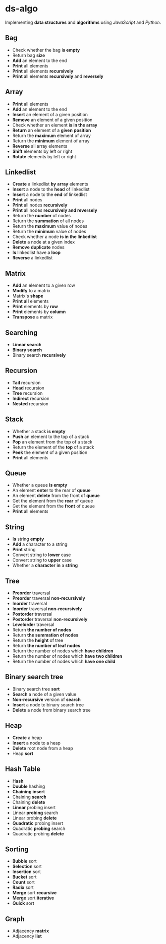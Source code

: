 # ds-algo

Implementing **data structures** and **algorithms** using *JavaScript* and *Python*.

## Bag

* Check whether the bag **is empty**
* Return bag **size**
* **Add** an element to the end
* **Print** all elements
* **Print** all elements **recursively**
* **Print** all elements **recursively** and **reversely**

## Array 

* **Print** all elements
* **Add** an element to the end
* **Insert** an element of a given position
* **Remove** an element of a given position 
* Check whether an element **is in the array**
* **Return** an element of a **given** **position**
* Return the **maximum** element of array
* Return the **minimum** element of array
* **Reverse** all array elements
* **Shift** elements by left or right
* **Rotate** elements by left or right

## Linkedlist

* **Create** a linkedlist **by** **array** elements
* **Insert** a node to the **head** of linkedlist
* **Insert** a node to the **end** of linkedlist
* **Print** all nodes
* **Print** all nodes **recursively**
* **Print** all nodes **recursively and reversely**
* Return the **number** of nodes
* Return the **summation** of all nodes
* Return the **maximum** value of nodes
* Return the **minimum** value of nodes
* Check whether a node **is in the linkedlist**
* **Delete** a node at a given index
* **Remove** **duplicate** nodes
* **Is** linkedlist have a **loop**
* **Reverse** a linkedlist

## Matrix

* **Add** an element to a given row
* **Modify** to a matrix
* Matrix's **shape**
* **Print** **all** elements
* **Print** elements by **row**
* **Print** elements by **column**
* **Transpose** a matrix

## Searching

* **Linear search**
* **Binary search**
* Binary search **recursively**

## Recursion

* **Tail** recursion
* **Head** recursion
* **Tree** recursion
* **Indirect** recursion
* **Nested** recursion

## Stack

* Whether a stack **is empty**
* **Push** an element to the top of a stack
* **Pop** an element from the top of a stack
* Return the element of the **top** of a stack
* **Peek** the element of a given position
* **Print** all elements

## Queue

* Whether a queue **is empty**
* An element **enter** to the rear of **queue**
* An element **delete** from the front of **queue**
* Get the element from the **rear** of queue
* Get the element from the **front** of queue
* **Print** all elements

## String

* **Is** string **empty**
* **Add** a character to a string
* **Print** string
* Convert string to **lower** case
* Convert string to **upper** case
* Whether a **character** **in** a **string**

## Tree

* **Preorder** traversal
* **Preorder** traversal **non-recursively**
* **Inorder** traversal
* **Inorder** traversal **non-recursively**
* **Postorder** traversal
* **Postorder** traversal **non-recursively**
* **Levelorder** traversal
* Return **the number of nodes**
* Return **the summation of nodes**
* Return the **height** of tree
* Return **the number of leaf nodes**
* Return the number of nodes which **have children**
* Return the number of nodes which **have two children**
* Return the number of nodes which **have one child**

## Binary search tree

* Binary search tree **sort**
* **Search** a node of a given value
* **Non-recursive** version of **search** 
* **Insert** a node to binary search tree 
* **Delete** a node from binary search tree

## Heap

* **Create** a heap
* **Insert** a node to a heap
* **Delete** root node from a heap
* Heap **sort**

## Hash Table

* **Hash**
* **Double** hashing
* **Chaining insert**
* Chaining **search**
* Chaining **delete**
* **Linear** probing insert
* Linear **probing** search
* Linear probing **delete**
* **Quadratic** probing insert
* Quadratic **probing** search
* Quadratic probing **delete**

## Sorting

* **Bubble** sort
* **Selection** sort
* **Insertion** sort
* **Bucket** sort
* **Count** sort
* **Radix** sort
* **Merge** sort **recursive**
* **Merge** sort **iterative**
* **Quick** sort 

## Graph

* Adjacency **matrix**
* Adjacency **list**

